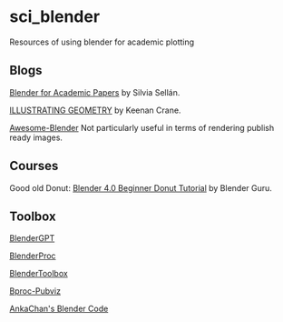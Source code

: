 # sci_blender
Resources of using blender for academic plotting

## Blogs

[Blender for Academic Papers](https://www.silviasellan.com/projects/blender-for-academic-papers/) by Silvia Sellán.

[ILLUSTRATING GEOMETRY](https://www.cs.cmu.edu/~kmcrane/Projects/Other/IllustratingGeometry.pdf) by Keenan Crane.

[Awesome-Blender](https://github.com/agmmnn/awesome-blender) Not particularly useful in terms of rendering publish ready images.

## Courses

Good old Donut: [Blender 4.0 Beginner Donut Tutorial](https://www.youtube.com/playlist?list=PLjEaoINr3zgEPv5y--4MKpciLaoQYZB1Z) by Blender Guru.

## Toolbox
[BlenderGPT](https://github.com/gd3kr/BlenderGPT)

[BlenderProc](https://github.com/DLR-RM/BlenderProc?tab=readme-ov-file)

[BlenderToolbox](https://github.com/HTDerekLiu/BlenderToolbox)

[Bproc-Pubviz](https://github.com/hummat/bproc-pubvis)

[AnkaChan's Blender Code](https://github.com/AnkaChan/BlenderRenderers)

